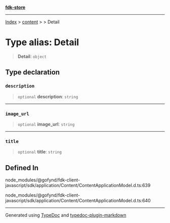 [**fdk-store**](../../../README.md)
***

[Index](../../../API.md) > [content](../../README.md) > [<internal>](../README.md) > Detail

# Type alias: Detail

> **Detail**: `object`

## Type declaration

### `description`

> `optional` **description**: `string`

***

### `image_url`

> `optional` **image\_url**: `string`

***

### `title`

> `optional` **title**: `string`

## Defined In

node\_modules/@gofynd/fdk-client-javascript/sdk/application/Content/ContentApplicationModel.d.ts:639

node\_modules/@gofynd/fdk-client-javascript/sdk/application/Content/ContentApplicationModel.d.ts:640

***
Generated using [TypeDoc](https://typedoc.org/) and [typedoc-plugin-markdown](https://www.npmjs.com/package/typedoc-plugin-markdown)
